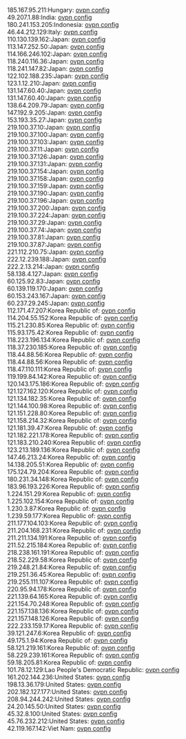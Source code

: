 185.167.95.211:Hungary: [ovpn config](vpn/185_167_95_211.ovpn)  
49.207.1.88:India: [ovpn config](vpn/49_207_1_88.ovpn)  
180.241.153.205:Indonesia: [ovpn config](vpn/180_241_153_205.ovpn)  
46.44.212.129:Italy: [ovpn config](vpn/46_44_212_129.ovpn)  
110.130.139.162:Japan: [ovpn config](vpn/110_130_139_162.ovpn)  
113.147.252.50:Japan: [ovpn config](vpn/113_147_252_50.ovpn)  
114.166.246.102:Japan: [ovpn config](vpn/114_166_246_102.ovpn)  
118.240.116.36:Japan: [ovpn config](vpn/118_240_116_36.ovpn)  
118.241.147.82:Japan: [ovpn config](vpn/118_241_147_82.ovpn)  
122.102.188.235:Japan: [ovpn config](vpn/122_102_188_235.ovpn)  
123.1.12.210:Japan: [ovpn config](vpn/123_1_12_210.ovpn)  
131.147.60.40:Japan: [ovpn config](vpn/131_147_60_40.ovpn)  
131.147.60.40:Japan: [ovpn config](vpn/131_147_60_40.ovpn)  
138.64.209.79:Japan: [ovpn config](vpn/138_64_209_79.ovpn)  
147.192.9.205:Japan: [ovpn config](vpn/147_192_9_205.ovpn)  
153.193.35.27:Japan: [ovpn config](vpn/153_193_35_27.ovpn)  
219.100.37.10:Japan: [ovpn config](vpn/219_100_37_10.ovpn)  
219.100.37.100:Japan: [ovpn config](vpn/219_100_37_100.ovpn)  
219.100.37.103:Japan: [ovpn config](vpn/219_100_37_103.ovpn)  
219.100.37.11:Japan: [ovpn config](vpn/219_100_37_11.ovpn)  
219.100.37.126:Japan: [ovpn config](vpn/219_100_37_126.ovpn)  
219.100.37.131:Japan: [ovpn config](vpn/219_100_37_131.ovpn)  
219.100.37.154:Japan: [ovpn config](vpn/219_100_37_154.ovpn)  
219.100.37.158:Japan: [ovpn config](vpn/219_100_37_158.ovpn)  
219.100.37.159:Japan: [ovpn config](vpn/219_100_37_159.ovpn)  
219.100.37.190:Japan: [ovpn config](vpn/219_100_37_190.ovpn)  
219.100.37.196:Japan: [ovpn config](vpn/219_100_37_196.ovpn)  
219.100.37.200:Japan: [ovpn config](vpn/219_100_37_200.ovpn)  
219.100.37.224:Japan: [ovpn config](vpn/219_100_37_224.ovpn)  
219.100.37.29:Japan: [ovpn config](vpn/219_100_37_29.ovpn)  
219.100.37.74:Japan: [ovpn config](vpn/219_100_37_74.ovpn)  
219.100.37.81:Japan: [ovpn config](vpn/219_100_37_81.ovpn)  
219.100.37.87:Japan: [ovpn config](vpn/219_100_37_87.ovpn)  
221.112.210.75:Japan: [ovpn config](vpn/221_112_210_75.ovpn)  
222.12.239.188:Japan: [ovpn config](vpn/222_12_239_188.ovpn)  
222.2.13.214:Japan: [ovpn config](vpn/222_2_13_214.ovpn)  
58.138.4.127:Japan: [ovpn config](vpn/58_138_4_127.ovpn)  
60.125.92.83:Japan: [ovpn config](vpn/60_125_92_83.ovpn)  
60.139.119.170:Japan: [ovpn config](vpn/60_139_119_170.ovpn)  
60.153.243.167:Japan: [ovpn config](vpn/60_153_243_167.ovpn)  
60.237.29.245:Japan: [ovpn config](vpn/60_237_29_245.ovpn)  
112.171.47.207:Korea Republic of: [ovpn config](vpn/112_171_47_207.ovpn)  
114.204.55.152:Korea Republic of: [ovpn config](vpn/114_204_55_152.ovpn)  
115.21.230.85:Korea Republic of: [ovpn config](vpn/115_21_230_85.ovpn)  
115.93.175.42:Korea Republic of: [ovpn config](vpn/115_93_175_42.ovpn)  
118.223.196.134:Korea Republic of: [ovpn config](vpn/118_223_196_134.ovpn)  
118.37.230.185:Korea Republic of: [ovpn config](vpn/118_37_230_185.ovpn)  
118.44.88.56:Korea Republic of: [ovpn config](vpn/118_44_88_56.ovpn)  
118.44.88.56:Korea Republic of: [ovpn config](vpn/118_44_88_56.ovpn)  
118.47.110.111:Korea Republic of: [ovpn config](vpn/118_47_110_111.ovpn)  
119.199.84.142:Korea Republic of: [ovpn config](vpn/119_199_84_142.ovpn)  
120.143.175.186:Korea Republic of: [ovpn config](vpn/120_143_175_186.ovpn)  
121.127.162.120:Korea Republic of: [ovpn config](vpn/121_127_162_120.ovpn)  
121.134.182.35:Korea Republic of: [ovpn config](vpn/121_134_182_35.ovpn)  
121.144.100.98:Korea Republic of: [ovpn config](vpn/121_144_100_98.ovpn)  
121.151.228.80:Korea Republic of: [ovpn config](vpn/121_151_228_80.ovpn)  
121.158.214.32:Korea Republic of: [ovpn config](vpn/121_158_214_32.ovpn)  
121.181.39.47:Korea Republic of: [ovpn config](vpn/121_181_39_47.ovpn)  
121.182.221.178:Korea Republic of: [ovpn config](vpn/121_182_221_178.ovpn)  
121.183.210.240:Korea Republic of: [ovpn config](vpn/121_183_210_240.ovpn)  
123.213.189.136:Korea Republic of: [ovpn config](vpn/123_213_189_136.ovpn)  
147.46.213.24:Korea Republic of: [ovpn config](vpn/147_46_213_24.ovpn)  
14.138.205.51:Korea Republic of: [ovpn config](vpn/14_138_205_51.ovpn)  
175.124.79.204:Korea Republic of: [ovpn config](vpn/175_124_79_204.ovpn)  
180.231.34.148:Korea Republic of: [ovpn config](vpn/180_231_34_148.ovpn)  
183.96.193.226:Korea Republic of: [ovpn config](vpn/183_96_193_226.ovpn)  
1.224.151.29:Korea Republic of: [ovpn config](vpn/1_224_151_29.ovpn)  
1.225.102.154:Korea Republic of: [ovpn config](vpn/1_225_102_154.ovpn)  
1.230.3.87:Korea Republic of: [ovpn config](vpn/1_230_3_87.ovpn)  
1.239.59.177:Korea Republic of: [ovpn config](vpn/1_239_59_177.ovpn)  
211.177.104.103:Korea Republic of: [ovpn config](vpn/211_177_104_103.ovpn)  
211.204.168.231:Korea Republic of: [ovpn config](vpn/211_204_168_231.ovpn)  
211.211.134.191:Korea Republic of: [ovpn config](vpn/211_211_134_191.ovpn)  
211.52.215.184:Korea Republic of: [ovpn config](vpn/211_52_215_184.ovpn)  
218.238.161.191:Korea Republic of: [ovpn config](vpn/218_238_161_191.ovpn)  
218.52.229.58:Korea Republic of: [ovpn config](vpn/218_52_229_58.ovpn)  
219.248.21.84:Korea Republic of: [ovpn config](vpn/219_248_21_84.ovpn)  
219.251.36.45:Korea Republic of: [ovpn config](vpn/219_251_36_45.ovpn)  
219.255.111.107:Korea Republic of: [ovpn config](vpn/219_255_111_107.ovpn)  
220.95.94.178:Korea Republic of: [ovpn config](vpn/220_95_94_178.ovpn)  
221.139.64.165:Korea Republic of: [ovpn config](vpn/221_139_64_165.ovpn)  
221.154.70.248:Korea Republic of: [ovpn config](vpn/221_154_70_248.ovpn)  
221.157.138.136:Korea Republic of: [ovpn config](vpn/221_157_138_136.ovpn)  
221.157.148.126:Korea Republic of: [ovpn config](vpn/221_157_148_126.ovpn)  
222.233.159.17:Korea Republic of: [ovpn config](vpn/222_233_159_17.ovpn)  
39.121.247.6:Korea Republic of: [ovpn config](vpn/39_121_247_6.ovpn)  
49.175.1.94:Korea Republic of: [ovpn config](vpn/49_175_1_94.ovpn)  
58.121.219.161:Korea Republic of: [ovpn config](vpn/58_121_219_161.ovpn)  
58.229.239.161:Korea Republic of: [ovpn config](vpn/58_229_239_161.ovpn)  
59.18.205.81:Korea Republic of: [ovpn config](vpn/59_18_205_81.ovpn)  
101.78.12.129:Lao People's Democratic Republic: [ovpn config](vpn/101_78_12_129.ovpn)  
161.202.144.236:United States: [ovpn config](vpn/161_202_144_236.ovpn)  
198.13.36.179:United States: [ovpn config](vpn/198_13_36_179.ovpn)  
202.182.127.177:United States: [ovpn config](vpn/202_182_127_177.ovpn)  
208.94.244.242:United States: [ovpn config](vpn/208_94_244_242.ovpn)  
24.20.145.50:United States: [ovpn config](vpn/24_20_145_50.ovpn)  
45.32.8.100:United States: [ovpn config](vpn/45_32_8_100.ovpn)  
45.76.232.212:United States: [ovpn config](vpn/45_76_232_212.ovpn)  
42.119.167.142:Viet Nam: [ovpn config](vpn/42_119_167_142.ovpn)  

